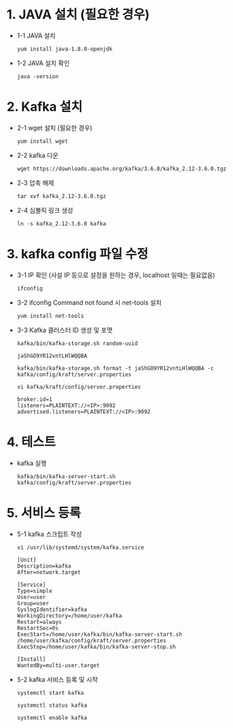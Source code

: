 # 1. JAVA 설치 (필요한 경우)
* 1-1 JAVA 설치
    ```
    yum install java-1.8.0-openjdk
    ```

* 1-2 JAVA 설치 확인
    ```
    java -version
    ```

# 2. Kafka 설치
* 2-1 wget 설치 (필요한 경우) 
    ```
    yum install wget
    ```

* 2-2 kafka 다운
    ```
    wget https://downloads.apache.org/kafka/3.6.0/kafka_2.12-3.6.0.tgz
    ```

* 2-3 압축 해제
    ```
    tar xvf kafka_2.12-3.6.0.tgz
    ```

* 2-4 심볼릭 링크 생성
    ```
    ln -s kafka_2.12-3.6.0 kafka
    ```

# 3. kafka config 파일 수정
* 3-1 IP 확인 (사설 IP 등으로 설정을 원하는 경우, localhost 일때는 필요없음)
    ```
    ifconfig
    ```

* 3-2 ifconfig Command not found 시 net-tools 설치
    ```
    yum install net-tools
    ```

* 3-3 Kafka 클러스터 ID 생성 및 포맷
    ```
    kafka/bin/kafka-storage.sh random-uuid
    ```
    ```
    jaShGO9YR12vntLHlWQQBA 
    ```
    ```
    kafka/bin/kafka-storage.sh format -t jaShGO9YR12vntLHlWQQBA -c kafka/config/kraft/server.properties
    ```
    ```
    vi kafka/kraft/config/server.properties
    ```
    ```
    broker.id=1
    listeners=PLAINTEXT://<IP>:9092
    advertised.listeners=PLAINTEXT://<IP>:9092
    ```

# 4. 테스트
* kafka 실행
    ```
    kafka/bin/kafka-server-start.sh kafka/config/kraft/server.properties
    ```

# 5. 서비스 등록
* 5-1 kafka 스크립트 작성
    ```
    vi /usr/lib/systemd/system/kafka.service
    ```
    ```
    [Unit]
    Description=kafka
    After=network.target

    [Service]
    Type=simple
    User=user
    Group=user
    SyslogIdentifier=kafka
    WorkingDirectory=/home/user/kafka
    Restart=always
    RestartSec=0s
    ExecStart=/home/user/kafka/bin/kafka-server-start.sh /home/user/kafka/config/kraft/server.properties
    ExecStop=/home/user/kafka/bin/kafka-server-stop.sh

    [Install]
    WantedBy=multi-user.target
    ```

* 5-2 kafka 서비스 등록 및 시작
    ```
    systemctl start kafka
    ```
    ```
    systemctl status kafka
    ```
    ```
    systemctl enable kafka
    ```